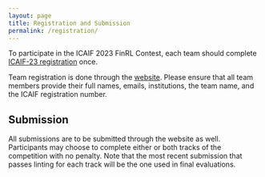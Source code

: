 ```yaml
---
layout: page
title: Registration and Submission
permalink: /registration/
---
```


To participate in the ICAIF 2023 FinRL Contest, each team should complete [ICAIF-23 registration](https://ai-finance.org/icaif-23-registration/) once.

Team registration is done through the [website](https://finrl-contest-2023.web.app/). Please ensure that all team members provide their full names, emails, institutions, the team name, and the ICAIF registration number.

## Submission
All submissions are to be submitted through the website as well. Participants may choose to complete either or both tracks of the competition with no penalty. Note that the most recent submission that passes linting for each track will be the one used in final evaluations.
